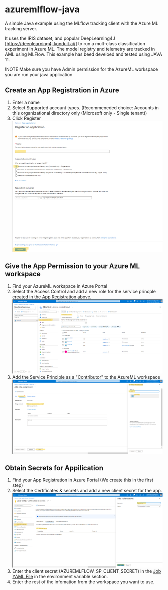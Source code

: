 # azuremlflow-java
A simple Java example using the MLflow tracking client with the Azure ML tracking server.  

It uses the IRIS dataset, and popular DeepLearning4J [https://deeplearning4j.konduit.ai/]  to run a mult-class classification experiment in Azure ML.  The model registry and telemetry are tracked in AML using MLFlow.  This example has beed develoed and tested using JAVA 11. 


!NOTE Make sure you have Admin permission for the AzureML workspace you are run your java application

## Create an App Registration in Azure
1) Enter a name
2) Select Supported account types. (Recommeneded choice: Accounts in this organizational directory only (Microsoft only - Single tenant))
3) Click Register
![Where to find App Registration in the Azure Portal](images/app-reg.png)

## Give the App Permission to your Azure ML workspace
1) Find your AzureML workspace in Azure Portal
2) Select the Access Control and add a new role for the service princple created in the App Registration above.
![Permissions for AzureML](images/AML-Permissions.png)
3) Add the Service Principle as a "Contributor" to the AzureML workspace
![Service Principle](images/service-principle-permissions.png)

## Obtain Secrets for Appilication 

1) Find your App Registration in Azure Portal (We create this in the first step)
2) Select the Certificates & secrets and add a new client secret for the app.
![Create a secret for App access](images/app-secret.png)
3) Enter the client secret (AZUREMLFLOW_SP_CLIENT_SECRET) in the [Job YAML File](/job.yml) in the environment variable section. 
4) Enter the rest of the infomation from the workspace you want to use.
